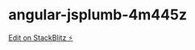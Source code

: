 # angular-jsplumb-4m445z

[Edit on StackBlitz ⚡️](https://stackblitz.com/edit/angular-jsplumb-4m445z)
